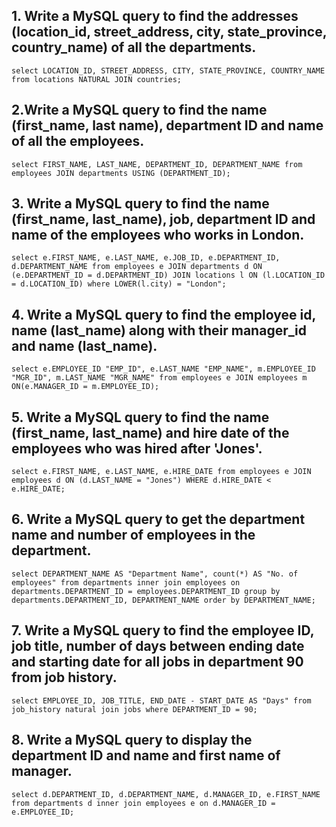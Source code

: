 ## 1. Write a  MySQL query to find the addresses (location_id, street_address, city, state_province, country_name) of all the departments.
`select LOCATION_ID, STREET_ADDRESS, CITY, STATE_PROVINCE, COUNTRY_NAME from locations NATURAL JOIN countries;`

## 2.Write a  MySQL query to find the name (first_name, last name), department ID and name of all the employees.
`select FIRST_NAME, LAST_NAME, DEPARTMENT_ID, DEPARTMENT_NAME from employees JOIN departments USING (DEPARTMENT_ID);`

## 3. Write a  MySQL query to find the name (first_name, last_name), job, department ID and name of the employees who works in  London.
`select e.FIRST_NAME, e.LAST_NAME, e.JOB_ID, e.DEPARTMENT_ID, d.DEPARTMENT_NAME from employees e JOIN departments d ON (e.DEPARTMENT_ID = d.DEPARTMENT_ID) JOIN locations l ON (l.LOCATION_ID = d.LOCATION_ID) where LOWER(l.city) = "London";`

## 4. Write a  MySQL query to find the employee id, name (last_name) along with their manager_id and name (last_name).
`select e.EMPLOYEE_ID "EMP_ID", e.LAST_NAME "EMP_NAME", m.EMPLOYEE_ID "MGR_ID", m.LAST_NAME "MGR_NAME" from employees e JOIN employees m ON(e.MANAGER_ID = m.EMPLOYEE_ID);`

## 5. Write a  MySQL query to find the name (first_name, last_name) and hire date of the employees who was hired after 'Jones'.
`select e.FIRST_NAME, e.LAST_NAME, e.HIRE_DATE from employees e JOIN employees d ON (d.LAST_NAME = "Jones") WHERE d.HIRE_DATE < e.HIRE_DATE;`

## 6. Write a MySQL query to get the department name and number of employees in the department.
`select DEPARTMENT_NAME AS "Department Name", count(*) AS "No. of employees" from departments inner join employees on departments.DEPARTMENT_ID = employees.DEPARTMENT_ID group by departments.DEPARTMENT_ID, DEPARTMENT_NAME order by DEPARTMENT_NAME;`

## 7. Write a  MySQL query to find the employee ID, job title, number of days between ending date and starting date for all jobs in department 90 from job history.
`select EMPLOYEE_ID, JOB_TITLE, END_DATE - START_DATE AS "Days" from job_history natural join jobs where DEPARTMENT_ID = 90;`

## 8. Write a  MySQL query to display the department ID and name and first name of manager.
`select d.DEPARTMENT_ID, d.DEPARTMENT_NAME, d.MANAGER_ID, e.FIRST_NAME from departments d inner join employees e on d.MANAGER_ID = e.EMPLOYEE_ID;`
